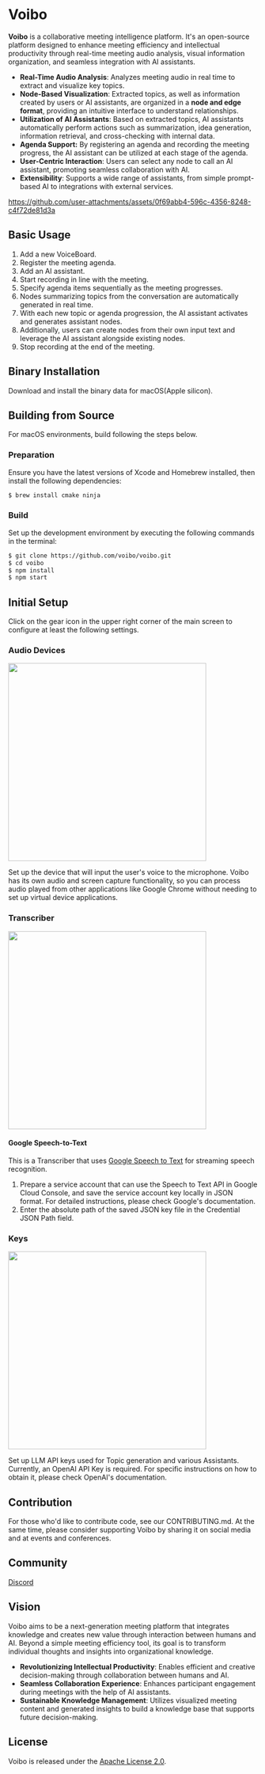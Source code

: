 # Voibo

**Voibo** is a collaborative meeting intelligence platform. It's an open-source platform designed to enhance meeting efficiency and intellectual productivity through real-time meeting audio analysis, visual information organization, and seamless integration with AI assistants.

- **Real-Time Audio Analysis**: Analyzes meeting audio in real time to extract and visualize key topics.
- **Node-Based Visualization**: Extracted topics, as well as information created by users or AI assistants, are organized in a **node and edge format**, providing an intuitive interface to understand relationships.
- **Utilization of AI Assistants**: Based on extracted topics, AI assistants automatically perform actions such as summarization, idea generation, information retrieval, and cross-checking with internal data.
- **Agenda Support:** By registering an agenda and recording the meeting progress, the AI assistant can be utilized at each stage of the agenda.
- **User-Centric Interaction**: Users can select any node to call an AI assistant, promoting seamless collaboration with AI.
- **Extensibility**: Supports a wide range of assistants, from simple prompt-based AI to integrations with external services.

https://github.com/user-attachments/assets/0f69abb4-596c-4356-8248-c4f72de81d3a

## Basic Usage

1. Add a new VoiceBoard.
1. Register the meeting agenda.
1. Add an AI assistant.
1. Start recording in line with the meeting.
1. Specify agenda items sequentially as the meeting progresses.
1. Nodes summarizing topics from the conversation are automatically generated in real time.
1. With each new topic or agenda progression, the AI assistant activates and generates assistant nodes.
1. Additionally, users can create nodes from their own input text and leverage the AI assistant alongside existing nodes.
1. Stop recording at the end of the meeting.

## Binary Installation

Download and install the binary data for macOS(Apple silicon).

## Building from Source

For macOS environments, build following the steps below.

### Preparation

Ensure you have the latest versions of Xcode and Homebrew installed, then install the following dependencies:

```bash
$ brew install cmake ninja
```

### Build

Set up the development environment by executing the following commands in the terminal:

```bash
$ git clone https://github.com/voibo/voibo.git
$ cd voibo
$ npm install
$ npm start
```

## Initial Setup

Click on the gear icon in the upper right corner of the main screen to configure at least the following settings.

### Audio Devices

<img src="https://github.com/user-attachments/assets/c55cf08f-8e09-488a-a7bf-738bcfe89a62" width="400" />

Set up the device that will input the user's voice to the microphone.
Voibo has its own audio and screen capture functionality, so you can process audio played from other applications like Google Chrome without needing to set up virtual device applications.

### Transcriber

<img src="https://github.com/user-attachments/assets/9292aed4-8795-4578-b272-8901a0645850" width="400" />

#### Google Speech-to-Text

This is a Transcriber that uses [Google Speech to Text](https://cloud.google.com/speech-to-text) for streaming speech recognition.

1. Prepare a service account that can use the Speech to Text API in Google Cloud Console, and save the service account key locally in JSON format. For detailed instructions, please check Google's documentation.
1. Enter the absolute path of the saved JSON key file in the Credential JSON Path field.

### Keys

<img src="https://github.com/user-attachments/assets/7ffdd05f-ace7-4d19-901c-5f61a56ee421" width="400" />

Set up LLM API keys used for Topic generation and various Assistants.
Currently, an OpenAI API Key is required. For specific instructions on how to obtain it, please check OpenAI's documentation.

## Contribution

For those who'd like to contribute code, see our CONTRIBUTING.md.
At the same time, please consider supporting Voibo by sharing it on social media and at events and conferences.

## Community

[Discord](https://discord.gg/d9HRhQtDFw)

## Vision

Voibo aims to be a next-generation meeting platform that integrates knowledge and creates new value through interaction between humans and AI. Beyond a simple meeting efficiency tool, its goal is to transform individual thoughts and insights into organizational knowledge.

- **Revolutionizing Intellectual Productivity**: Enables efficient and creative decision-making through collaboration between humans and AI.
- **Seamless Collaboration Experience**: Enhances participant engagement during meetings with the help of AI assistants.
- **Sustainable Knowledge Management**: Utilizes visualized meeting content and generated insights to build a knowledge base that supports future decision-making.

## License

Voibo is released under the [Apache License 2.0](LICENSE).
